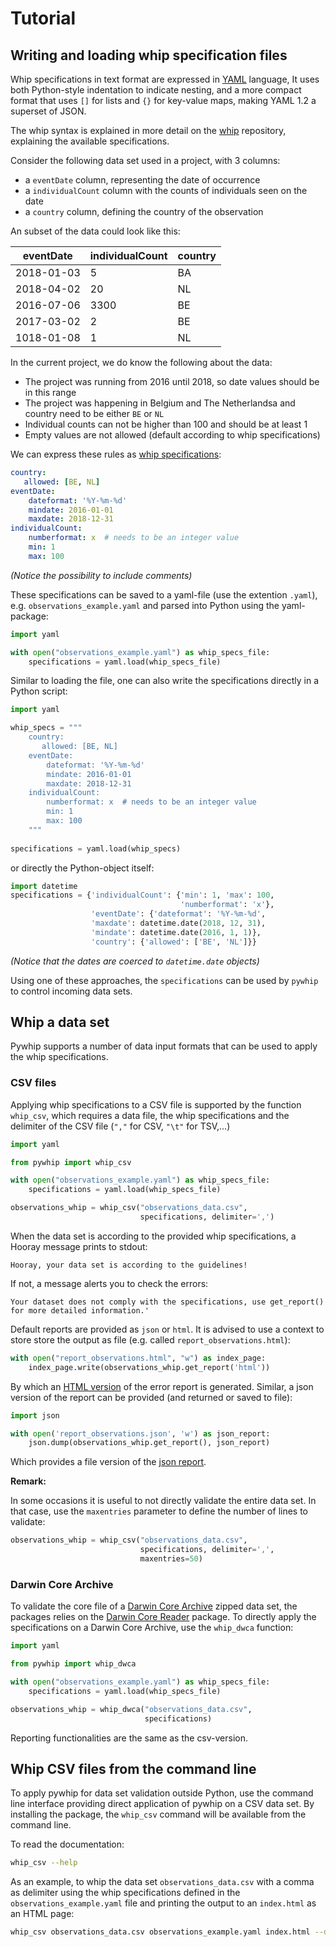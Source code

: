
# Tutorial

## Writing and loading whip specification files

Whip specifications in text format are expressed in [YAML](https://en.wikipedia.org/wiki/YAML) 
language,  It uses both Python-style indentation to indicate nesting, and a more compact 
format that uses `[]` for lists and `{}` for key-value maps, making YAML 1.2 a superset of JSON.

The whip syntax is explained in more detail on the [whip](https://github.com/inbo/whip) repository,
explaining the available specifications. 

Consider the following data set used in a project, with 3 columns:
* a `eventDate` column, representing the date of occurrence
* a `individualCount` column with the counts of individuals seen on the date
* a `country` column, defining the country of the observation  

An subset of the data could look like this:

eventDate  | individualCount | country
-----------|-----------------|---------
2018-01-03 | 5               |  BA  
2018-04-02 | 20              |  NL
2016-07-06 | 3300            |  BE
2017-03-02 | 2               |  BE
1018-01-08 | 1               |  NL

In the current project, we do know the following about the data:
* The project was running from 2016 until 2018, so date values should be in this range
* The project was happening in Belgium and The Netherlandsa and country need to be either `BE` or `NL`
* Individual counts can not be higher than 100 and should be at least 1 
* Empty values are not allowed (default according to whip specifications)

We can express these rules as [whip specifications](https://github.com/inbo/whip):

```yaml
country:
   allowed: [BE, NL]
eventDate:
    dateformat: '%Y-%m-%d'
    mindate: 2016-01-01
    maxdate: 2018-12-31
individualCount:
    numberformat: x  # needs to be an integer value
    min: 1
    max: 100
```
*(Notice the possibility to include comments)*

These specifications can be saved to a yaml-file (use the extention `.yaml`), e.g. `observations_example.yaml` 
and parsed into Python using the yaml-package:

```python
import yaml

with open("observations_example.yaml") as whip_specs_file:
    specifications = yaml.load(whip_specs_file)
``` 

Similar to loading the file, one can also write the specifications directly in a Python script:

```python
import yaml

whip_specs = """
    country:
       allowed: [BE, NL]
    eventDate:
        dateformat: '%Y-%m-%d'
        mindate: 2016-01-01
        maxdate: 2018-12-31
    individualCount:
        numberformat: x  # needs to be an integer value
        min: 1
        max: 100
    """
 
specifications = yaml.load(whip_specs)  
```
or directly the Python-object itself:
```python
import datetime
specifications = {'individualCount': {'min': 1, 'max': 100, 
                                      'numberformat': 'x'}, 
                  'eventDate': {'dateformat': '%Y-%m-%d', 
                  'maxdate': datetime.date(2018, 12, 31), 
                  'mindate': datetime.date(2016, 1, 1)}, 
                  'country': {'allowed': ['BE', 'NL']}}

```
*(Notice that the dates are coerced to `datetime.date` objects)*

Using one of these approaches, the `specifications` can be used by `pywhip` to control incoming data sets.

## Whip a data set

Pywhip supports a number of data input formats that can be used to apply the whip specifications.

### CSV files

Applying whip specifications to a CSV file is supported by the function `whip_csv`, which requires
a data  file, the whip specifications and the delimiter of the CSV file (`","` for CSV, `"\t"` for TSV,...)

```python
import yaml

from pywhip import whip_csv

with open("observations_example.yaml") as whip_specs_file:
    specifications = yaml.load(whip_specs_file)

observations_whip = whip_csv("observations_data.csv", 
                             specifications, delimiter=',')
```
When the data set is according to the provided whip specifications, a Hooray message prints to stdout:

```
Hooray, your data set is according to the guidelines! 
```

If not, a message alerts you to check the errors:

```
Your dataset does not comply with the specifications, use get_report() for more detailed information.'
```

Default reports are provided as `json` or `html`. It is advised to use a context to store 
store the output as file (e.g. called `report_observations.html`):

```python
with open("report_observations.html", "w") as index_page:
    index_page.write(observations_whip.get_report('html'))
```

By which an [HTML version](report_observations.html) of the error report is generated. Similar, 
a json version of the report can be provided (and returned or saved to file):

```python
import json

with open('report_observations.json', 'w') as json_report:
    json.dump(observations_whip.get_report(), json_report)
```

Which provides a file version of the [json report](report_observations.json).

**Remark:**

In some occasions it is useful to not directly validate the entire data set. In that case,
use the `maxentries` parameter to define the number of lines to validate: 

```python
observations_whip = whip_csv("observations_data.csv", 
                             specifications, delimiter=',',
                             maxentries=50)
```

### Darwin Core Archive

To validate the core file of a [Darwin Core Archive](https://en.wikipedia.org/wiki/Darwin_Core_Archive) 
zipped data set, the packages relies on the [Darwin Core Reader](https://python-dwca-reader.readthedocs.io/en/latest/)
package. To directly apply the specifications on a Darwin Core Archive, use the `whip_dwca` function:

```python
import yaml

from pywhip import whip_dwca

with open("observations_example.yaml") as whip_specs_file:
    specifications = yaml.load(whip_specs_file)

observations_whip = whip_dwca("observations_data.csv", 
                              specifications)
```

Reporting functionalities are the same as the csv-version.


## Whip CSV files from the command line

To apply pywhip for data set validation outside Python, use the command line
interface providing direct application of pywhip on a CSV data set. By installing
the package, the `whip_csv` command will be available from the command line.

To read the documentation:

```bash
whip_csv --help
```

As an example, to whip the data set `observations_data.csv` with a comma as delimiter
using the whip specifications defined in the `observations_example.yaml` file 
and printing the output to an `index.html` as an HTML page:

```bash
whip_csv observations_data.csv observations_example.yaml index.html --delimiter ','
```

    



 


 

